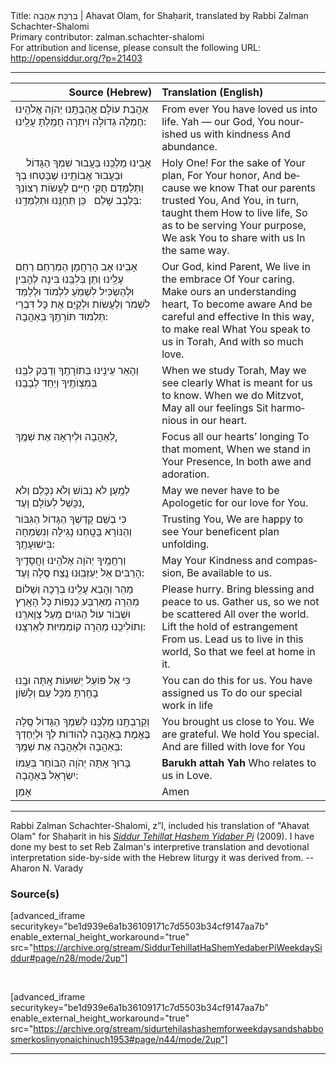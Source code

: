<html>
<head></head>
<body>
Title: בִּרְכָּת אַהֲבַה | Ahavat Olam, for Shaḥarit, translated by Rabbi Zalman Schachter-Shalomi<br />
Primary contributor: zalman.schachter-shalomi<br />
For attribution and license, please consult the following URL: <a href="http://opensiddur.org/?p=21403">http://opensiddur.org/?p=21403</a>
<p />
<hr />

<table style="margin-left: auto;margin-right: auto;" class="draggable">
<thead><tr><th id="x" style="text-align: right;">Source (Hebrew)</th><th style="text-align: left;">Translation (English)</th></tr></thead>
<tbody>
<tr><td style="vertical-align:top;" width="46%">
<div class="liturgy" lang="he">
אַהֲבַת עוֹלָם 
אֲהַבְתָּֽנוּ
יְהֹוָה אֱלֹהֵֽינוּ
חֶמְלָה גְדוֹלָה וִיתֵרָה
חָמַֽלְתָּ עָלֵֽינוּ:
</span></div></td>
 
<td style="vertical-align:top;" width="53%">
<div class="english" lang="en">
From ever
You have loved us into life.
Yah — our God, 
You nourished us with kindness
And abundance.
</div></td></tr>


<tr><td style="vertical-align:top;" width="46%">
<div class="liturgy" lang="he">
אָבִֽינוּ מַלְכֵּֽנוּ
בַּעֲבוּר שִׁמְךָ הַגָּדוֹל
&nbsp;
&nbsp;
וּבַעֲבוּר אֲבוֹתֵֽינוּ שֶׁבָּטְחוּ בְךָ
וַתְּלַמְּדֵם 
חֻקֵּי חַיִּים
לַעֲשׂוֹת רְצוֹנְךָ בְּלֵבָב שָׁלֵם
&nbsp;
כֵּן תְּחָנֵּֽנוּ וּתְלַמְּדֵֽנוּ:
</span></div></td>
 
<td style="vertical-align:top;" width="53%">
<div class="english" lang="en">
Holy One!
For the sake of Your plan,
For Your honor,
And because we know
That our parents trusted You,
And You, in turn, taught them
How to live life,
So as to be serving Your purpose,
We ask You to share with us 
In the same way.
</div></td></tr>


<tr><td style="vertical-align:top;" width="46%">
<div class="liturgy" lang="he">
אָבִֽינוּ אָב הָרַחֲמָן
הַמְרַחֵם
רַחֵם עָלֵֽינוּ
וְתֵן בְּלִבֵּֽנוּ בִּינָה
לְהָבִין
וּלְהַשְׂכִּיל לִשְׁמֹֽעַ לִלְמוֹד וּלְלַמֵּד 
לִשְׁמֹר וְלַעֲשׂוֹת וּלְקַיֵּם
אֶת כָּל דִּבְרֵי תַּלְמוּד תּוֹרָתֶֽךָ
בְּאַהֲבָה:
</span></div></td>
 
<td style="vertical-align:top;" width="53%">
<div class="english" lang="en">
Our God, kind Parent,
We live in the embrace
Of Your caring.
Make ours an understanding heart,
To become aware 
And be careful and effective
In this way, to make real
What You speak to us in Torah,
And with so much love.
</div></td></tr>


<tr><td style="vertical-align:top;" width="46%">
<div class="liturgy" lang="he">
וְהָאֵר עֵינֵֽינוּ 
בְּתוֹרָתֶֽךָ
וְדַבֵּק לִבֵּֽנוּ
בְּמִצְוֺתֶֽיךָ
וְיַחֵד 
לְבָבֵֽנוּ
</span></div></td>
 
<td style="vertical-align:top;" width="53%">
<div class="english" lang="en">
When we study Torah,
May we see clearly
What is meant for us to know.
When we do Mitzvot,
May all our feelings
Sit harmonious in our heart.
</div></td></tr>


<tr><td style="vertical-align:top;" width="46%">
<div class="liturgy" lang="he">
לְאַהֲבָה וּלְיִרְאָה 
אֶת שְׁמֶֽךָ,
</span></div></td>
 
<td style="vertical-align:top;" width="53%">
<div class="english" lang="en">
Focus all our hearts’ longing
To that moment,
When we stand in Your Presence,
In both awe and adoration.
</div></td></tr>


<tr><td style="vertical-align:top;" width="46%">
<div class="liturgy" lang="he">
לְמַֽעַן לֹא נֵבוֹשׁ וְלֹא נִכָּלֵם וְלֹא נִכָּשֵׁל לְעוֹלָם וָעֶד,
</span></div></td>
 
<td style="vertical-align:top;" width="53%">
<div class="english" lang="en">
May we never have to be Apologetic for our love for You.
</div></td></tr>


<tr><td style="vertical-align:top;" width="46%">
<div class="liturgy" lang="he">
כִּי בְשֵׁם קָדְשְׁךָ הַגָּדוֹל הַגִּבּוֹר וְהַנּוֹרָא בָּטָֽחְנוּ
נָגִֽילָה וְנִשְׂמְחָה 
בִּישׁוּעָתֶֽךָ:
</span></div></td>
 
<td style="vertical-align:top;" width="53%">
<div class="english" lang="en">
Trusting You,
We are happy to see
Your beneficent plan unfolding.
</div></td></tr>


<tr><td style="vertical-align:top;" width="46%">
<div class="liturgy" lang="he">
וְרַחֲמֶֽיךָ יְהֹוָה אֶלֹהֵֽינוּ
וַחֲסָדֶֽיךָ הָרַבִּים
אַל יַעַזְבֽוּנוּ נֶֽצַח סֶֽלָה וָעֶד:
</span></div></td>
 
<td style="vertical-align:top;" width="53%">
<div class="english" lang="en">
May Your 
Kindness and compassion,
Be available to us.
</div></td></tr>


<tr><td style="vertical-align:top;" width="46%">
<div class="liturgy" lang="he">
מַהֵר וְהָבֵא עָלֵֽינוּ
בְּרָכָה וְשָׁלוֹם מְהֵרָה
מֵאַרְבַּע כַּנְפוֹת 
כָּל הָאָֽרֶץ
וּשְׁבוֹר עוֹל הַגּוֹיִם
מֵעַל צַוָּארֵֽנוּ
וְתוֹלִיכֵֽנוּ מְהֵרָה
קוֹמְמִיּוּת לְאַרְצֵֽנוּ:
</span></div></td>
 
<td style="vertical-align:top;" width="53%">
<div class="english" lang="en">
Please hurry.
Bring blessing and peace to us.
Gather us, so we not be scattered
All over the world.
Lift the hold of estrangement
From us.
Lead us to live in this world,
So that we feel at home in it.
</div></td></tr>


<tr><td style="vertical-align:top;" width="46%">
<div class="liturgy" lang="he">
כִּי אֵל פּוֹעֵל יְשׁוּעוֹת אָֽתָּה
וּבָֽנוּ בָחַֽרְתָּ 
מִכָּל עַם וְלָשׁוֹן
</span></div></td>
 
<td style="vertical-align:top;" width="53%">
<div class="english" lang="en">
You can do this for us.
You have assigned us
To do our special work in life
</div></td></tr>


<tr><td style="vertical-align:top;" width="46%">
<div class="liturgy" lang="he">
וְקֵרַבְתָּֽנוּ מַלְכֵּֽנוּ
לְשִׁמְךָ הַגָּדוֹל סֶֽלָה בֶּאֱמֶת בְּאַהֲבָה
לְהוֹדוֹת לְךָ
וּלְיַחֶדְךָ בְּאַהֲבָה וּלְאַהֲבָה אֶת שְׁמֶֽךָ:
</span></div></td>
 
<td style="vertical-align:top;" width="53%">
<div class="english" lang="en">
You brought us close to You.
We are grateful.
We hold You special.
And are filled with love for You
</div></td></tr>


<tr><td style="vertical-align:top;" width="46%">
<div class="liturgy" lang="he">
בָּרוּךְ אַתָּה יְהֹוָה
הַבּוֹחֵר בְּעַמּוֹ יִשְׂרָאֵל בְּאַהֲבָה:
</span></div></td>
 
<td style="vertical-align:top;" width="53%">
<div class="english" lang="en">
<strong>Barukh attah Yah</strong>
Who relates to us in Love.
</div></td></tr>


<tr><td style="vertical-align:top;" width="46%">
<div class="liturgy" lang="he">
אָמֵן
</span></div></td>
 
<td style="vertical-align:top;" width="53%">
<div class="english" lang="en">
Amen
</div></td></tr>
</tbody></table>

<hr />

Rabbi Zalman Schachter-Shalomi, z”l, included his translation of "Ahavat Olam" for Shaḥarit in his <em><a href="https://opensiddur.org/compilations/siddurim/reb-zalmans-open-siddur-tehillat-hashem/">Siddur Tehillat Hashem Yidaber Pi</a></em> (2009). I have done my best to set Reb Zalman's interpretive translation and devotional interpretation side-by-side with the Hebrew liturgy it was derived from. --Aharon N. Varady

<h3>Source(s)</h3>

[advanced_iframe securitykey="be1d939e6a1b36109171c7d5503b34cf9147aa7b" enable_external_height_workaround="true" src="https://archive.org/stream/SiddurTehillatHaShemYedaberPiWeekdaySiddur#page/n28/mode/2up"]

&nbsp;

[advanced_iframe securitykey="be1d939e6a1b36109171c7d5503b34cf9147aa7b" enable_external_height_workaround="true" src="https://archive.org/stream/sidurtehilashashemforweekdaysandshabbosmerkoslinyonaichinuch1953#page/n44/mode/2up"]

<hr />

&nbsp;
</body>
</html>